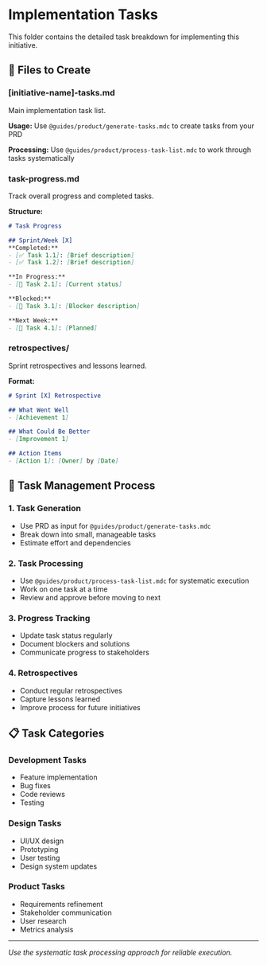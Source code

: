 # Implementation Tasks

This folder contains the detailed task breakdown for implementing this initiative.

## 📝 Files to Create

### [initiative-name]-tasks.md
Main implementation task list.

**Usage:** Use `@guides/product/generate-tasks.mdc` to create tasks from your PRD

**Processing:** Use `@guides/product/process-task-list.mdc` to work through tasks systematically

### task-progress.md
Track overall progress and completed tasks.

**Structure:**
```markdown
# Task Progress

## Sprint/Week [X]
**Completed:**
- [✅ Task 1.1]: [Brief description]
- [✅ Task 1.2]: [Brief description]

**In Progress:**
- [🔄 Task 2.1]: [Current status]

**Blocked:**
- [🚫 Task 3.1]: [Blocker description]

**Next Week:**
- [📅 Task 4.1]: [Planned]
```

### retrospectives/
Sprint retrospectives and lessons learned.

**Format:**
```markdown
# Sprint [X] Retrospective

## What Went Well
- [Achievement 1]

## What Could Be Better
- [Improvement 1]

## Action Items
- [Action 1]: [Owner] by [Date]
```

## 🔄 Task Management Process

### 1. Task Generation
- Use PRD as input for `@guides/product/generate-tasks.mdc`
- Break down into small, manageable tasks
- Estimate effort and dependencies

### 2. Task Processing
- Use `@guides/product/process-task-list.mdc` for systematic execution
- Work on one task at a time
- Review and approve before moving to next

### 3. Progress Tracking
- Update task status regularly
- Document blockers and solutions
- Communicate progress to stakeholders

### 4. Retrospectives
- Conduct regular retrospectives
- Capture lessons learned
- Improve process for future initiatives

## 📋 Task Categories

### Development Tasks
- Feature implementation
- Bug fixes
- Code reviews
- Testing

### Design Tasks
- UI/UX design
- Prototyping
- User testing
- Design system updates

### Product Tasks
- Requirements refinement
- Stakeholder communication
- User research
- Metrics analysis

---
*Use the systematic task processing approach for reliable execution.*

